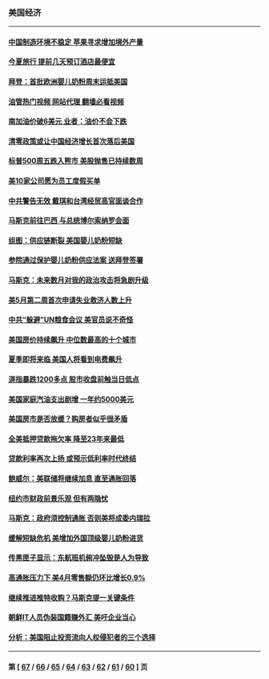 ### 美国经济
---
#### [中国制造环境不稳定 苹果寻求增加境外产量](../../pages/ncid1078158/n13742351.md?05220845) 
#### [今夏旅行 提前几天预订酒店最便宜](../../pages/ncid1078158/n13742300.md?05220845) 
#### [拜登：首批欧洲婴儿奶粉周末运抵美国](../../pages/ncid1078158/n13741835.md?05220845) 
#### [油管热门视频 网站代理 翻墙必看视频](http://209.222.30.114:81/youtube.html?05220845)
#### [南加油价破6美元 业者：油价不会下跌](../../pages/ncid1078158/n13741917.md?05220845) 
#### [清零政策或让中国经济增长首次落后美国](../../pages/ncid1078158/n13741818.md?05220845) 
#### [标普500周五跌入熊市 美股抛售已持续数周](../../pages/ncid1078158/n13741733.md?05220845) 
#### [美10家公司愿为员工度假买单](../../pages/ncid1078158/n13741758.md?05220845) 
#### [中共警告无效 戴琪和台湾经贸高官面谈合作](../../pages/ncid1078158/n13741718.md?05220845) 
#### [马斯克前往巴西 与总统博尔索纳罗会面](../../pages/ncid1078158/n13741592.md?05220845) 
#### [组图：供应链断裂 美国婴儿奶粉短缺](../../pages/ncid1078158/n13740585.md?05220845) 
#### [参院通过保护婴儿奶粉供应法案 送拜登签署](../../pages/ncid1078158/n13741087.md?05220845) 
#### [马斯克：未来数月对我的政治攻击将急剧升级](../../pages/ncid1078158/n13740174.md?05220845) 
#### [美5月第二周首次申请失业救济人数上升](../../pages/ncid1078158/n13740937.md?05220845) 
#### [中共“躲避”UN粮食会议 美官员说不奇怪](../../pages/ncid1078158/n13740742.md?05220845) 
#### [美国房价持续飙升 中位数最高的十个城市](../../pages/ncid1078158/n13740304.md?05220845) 
#### [夏季即将来临 美国人将看到电费飙升](../../pages/ncid1078158/n13740158.md?05220845) 
#### [道指暴跌1200多点 股市收盘前触当日低点](../../pages/ncid1078158/n13740252.md?05220845) 
#### [美国家庭汽油支出剧增 一年约5000美元](../../pages/ncid1078158/n13740106.md?05220845) 
#### [美国房市是否放缓？购房者似乎很矛盾](../../pages/ncid1078158/n13739779.md?05220845) 
#### [全美抵押贷款拖欠率 降至23年来最低](../../pages/ncid1078158/n13739752.md?05220845) 
#### [贷款利率再次上扬 或预示低利率时代终结](../../pages/ncid1078158/n13739713.md?05220845) 
#### [鲍威尔：美联储将继续加息 直至通胀回落](../../pages/ncid1078158/n13739573.md?05220845) 
#### [纽约市财政前景乐观 但有两隐忧](../../pages/ncid1078158/n13739632.md?05220845) 
#### [马斯克：政府须控制通胀 否则美将成委内瑞拉](../../pages/ncid1078158/n13739448.md?05220845) 
#### [缓解短缺危机 美增加外国顶级婴儿奶粉进货](../../pages/ncid1078158/n13739358.md?05220845) 
#### [传黑匣子显示：东航班机俯冲坠毁是人为导致](../../pages/ncid1078158/n13739368.md?05220845) 
#### [高通胀压力下 美4月零售额仍环比增长0.9%](../../pages/ncid1078158/n13739304.md?05220845) 
#### [继续推进推特收购？马斯克提一关键条件](../../pages/ncid1078158/n13739305.md?05220845) 
#### [朝鲜IT人员伪装国籍赚外汇 美吁企业当心](../../pages/ncid1078158/n13739245.md?05220845) 
#### [分析：美国阻止投资流向人权侵犯者的三个选择](../../pages/ncid1078158/n13739120.md?05220845) 

---
#### 第 [ [67](./67.md?05220845) / [66](./66.md?05220845) / [65](./65.md?05220845) / [64](./64.md?05220845) / [63](./63.md?05220845) / [62](./62.md?05220845) / [61](./61.md?05220845) / [60](./60.md?05220845) ] 页

